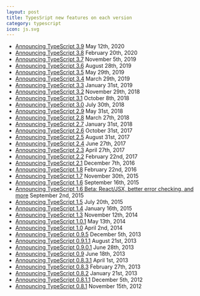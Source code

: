 ```yaml
---
layout: post
title: TypesSript new features on each version
category: typescript
icon: js.svg
---
```


* [Announcing TypeScript 3.9](https://devblogs.microsoft.com/typescript/announcing-typescript-3-9/) May 12th, 2020
* [Announcing TypeScript 3.8](https://devblogs.microsoft.com/typescript/announcing-typescript-3-8/) February 20th, 2020
* [Announcing TypeScript 3.7](https://devblogs.microsoft.com/typescript/announcing-typescript-3-7/) November 5th, 2019
* [Announcing TypeScript 3.6](https://devblogs.microsoft.com/typescript/announcing-typescript-3-6/) August 28th, 2019
* [Announcing TypeScript 3.5](https://devblogs.microsoft.com/typescript/announcing-typescript-3-5/) May 29th, 2019
* [Announcing TypeScript 3.4](https://devblogs.microsoft.com/typescript/announcing-typescript-3-4/) March 29th, 2019
* [Announcing TypeScript 3.3](https://devblogs.microsoft.com/typescript/announcing-typescript-3-3/) January 31st, 2019
* [Announcing TypeScript 3.2](https://devblogs.microsoft.com/typescript/announcing-typescript-3-2/) November 29th, 2018
* [Announcing TypeScript 3.1](https://devblogs.microsoft.com/typescript/announcing-typescript-3-1/) October 8th, 2018
* [Announcing TypeScript 3.0](https://devblogs.microsoft.com/typescript/announcing-typescript-3-0/) July 30th, 2018
* [Announcing TypeScript 2.9](https://devblogs.microsoft.com/typescript/announcing-typescript-2-9-2/) May 31st, 2018
* [Announcing TypeScript 2.8](https://devblogs.microsoft.com/typescript/announcing-typescript-2-8-2/) March 27th, 2018
* [Announcing TypeScript 2.7](https://devblogs.microsoft.com/typescript/announcing-typescript-2-7/) January 31st, 2018
* [Announcing TypeScript 2.6](https://devblogs.microsoft.com/typescript/announcing-typescript-2-6/) October 31st, 2017
* [Announcing TypeScript 2.5](https://devblogs.microsoft.com/typescript/announcing-typescript-2-5/) August 31st, 2017
* [Announcing TypeScript 2.4](https://devblogs.microsoft.com/typescript/announcing-typescript-2-4/) June 27th, 2017
* [Announcing TypeScript 2.3](https://devblogs.microsoft.com/typescript/announcing-typescript-2-3/) April 27th, 2017
* [Announcing TypeScript 2.2](https://devblogs.microsoft.com/typescript/announcing-typescript-2-2/) February 22nd, 2017
* [Announcing TypeScript 2.1](https://devblogs.microsoft.com/typescript/announcing-typescript-2-1-2/) December 7th, 2016
* [Announcing TypeScript 1.8](https://devblogs.microsoft.com/typescript/announcing-typescript-1-8-2/) February 22nd, 2016
* [Announcing TypeScript 1.7](https://devblogs.microsoft.com/typescript/announcing-typescript-1-7/) November 30th, 2015
* [Announcing TypeScript 1.6](https://devblogs.microsoft.com/typescript/announcing-typescript-1-6-2/) September 16th, 2015
* [Announcing TypeScript 1.6 Beta: React/JSX, better error checking, and more](https://devblogs.microsoft.com/typescript/announcing-typescript-1-6-beta-reactjsx-better-error-checking-and-more/) September 2nd, 2015
* [Announcing TypeScript 1.5](https://devblogs.microsoft.com/typescript/announcing-typescript-1-5/) July 20th, 2015
* [Announcing TypeScript 1.4](https://devblogs.microsoft.com/typescript/announcing-typescript-1-4/) January 16th, 2015
* [Announcing TypeScript 1.3](https://devblogs.microsoft.com/typescript/announcing-typescript-1-3/) November 12th, 2014
* [Announcing TypeScript 1.0.1](https://devblogs.microsoft.com/typescript/announcing-typescript-1-0-1/) May 13th, 2014
* [Announcing TypeScript 1.0](https://devblogs.microsoft.com/typescript/announcing-typescript-1-0/) April 2nd, 2014
* [Announcing TypeScript 0.9.5](https://devblogs.microsoft.com/typescript/announcing-typescript-0-9-5/) December 5th, 2013
* [Announcing TypeScript 0.9.1.1](https://devblogs.microsoft.com/typescript/announcing-typescript-0-9-1-1/) August 21st, 2013
* [Announcing TypeScript 0.9.0.1](https://devblogs.microsoft.com/typescript/announcing-typescript-0-9-0-1/) June 28th, 2013
* [Announcing TypeScript 0.9](https://devblogs.microsoft.com/typescript/announcing-typescript-0-9/) June 18th, 2013
* [Announcing TypeScript 0.8.3.1](https://devblogs.microsoft.com/typescript/announcing-typescript-0-8-3-1/) April 1st, 2013
* [Announcing TypeScript 0.8.3](https://devblogs.microsoft.com/typescript/announcing-typescript-0-8-3/) February 27th, 2013
* [Announcing TypeScript 0.8.2](https://devblogs.microsoft.com/typescript/announcing-typescript-0-8-2/) January 21st, 2013
* [Announcing TypeScript 0.8.1.1](https://devblogs.microsoft.com/typescript/announcing-typescript-0-8-1-1/) December 5th, 2012
* [Announcing TypeScript 0.8.1](https://devblogs.microsoft.com/typescript/announcing-typescript-0-8-1/) November 15th, 2012